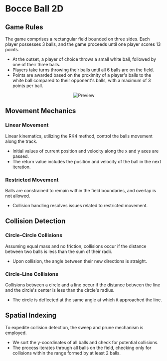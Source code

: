 # Bocce Ball 2D
## Game Rules
The game comprises a rectangular field bounded on three sides. Each player possesses 3 balls, and the game proceeds until one player scores 13 points.

- At the outset, a player of choice throws a small white ball, followed by one of their three balls. 
- Players take turns throwing their balls until all 6 balls are on the field. 
- Points are awarded based on the proximity of a player's balls to the white ball compared to their opponent's balls, with a maximum of 3 points per ball.

<div align="center">
  <img src="images/example.mov" alt="Preview">
</div>

## Movement Mechanics

### Linear Movement
Linear kinematics, utilizing the RK4 method, control the balls movement along the track.

- Initial values of current position and velocity along the x and y axes are passed.
- The return value includes the position and velocity of the ball in the next iteration.

### Restricted Movement
Balls are constrained to remain within the field boundaries, and overlap is not allowed. 

- Collision handling resolves issues related to restricted movement.

## Collision Detection

### Circle-Circle Collisions
Assuming equal mass and no friction, collisions occur if the distance between two balls is less than the sum of their radii.

- Upon collision, the angle between their new directions is straight.

### Circle-Line Collisions
Collisions between a circle and a line occur if the distance between the line and the circle's center is less than the circle's radius.

- The circle is deflected at the same angle at which it approached the line.

## Spatial Indexing
To expedite collision detection, the sweep and prune mechanism is employed.

- We sort the y-coordinates of all balls and check for potential collisions.
- The process iterates through all balls on the field, checking only for collisions within the range formed by at least 2 balls.
